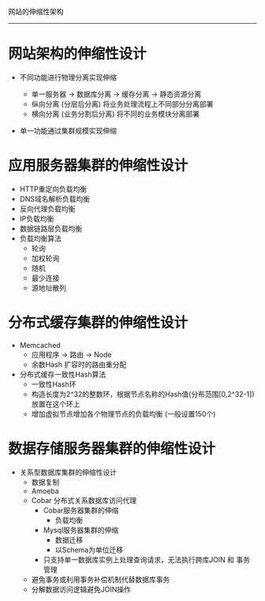 网站的伸缩性架构

---

# 网站架构的伸缩性设计

- 不同功能进行物理分离实现伸缩
	- 单一服务器 -> 数据库分离 -> 缓存分离 -> 静态资源分离
	- 纵向分离 (分层后分离) 将业务处理流程上不同部分分离部署
	- 横向分离 (业务分割后分离) 将不同的业务模块分离部署

- 单一功能通过集群规模实现伸缩

# 应用服务器集群的伸缩性设计

- HTTP重定向负载均衡
- DNS域名解析负载均衡
- 反向代理负载均衡
- IP负载均衡
- 数据链路层负载均衡
- 负载均衡算法
	- 轮询
	- 加权轮询
	- 随机
	- 最少连接
	- 源地址散列

# 分布式缓存集群的伸缩性设计

- Memcached
	- 应用程序 -> 路由 -> Node
	- 余数Hash 扩容时的路由重分配
- 分布式缓存一致性Hash算法
	- 一致性Hash环
	- 构造长度为2^32的整数环，根据节点名称的Hash值(分布范围[0,2^32-1])放置在这个环上
	- 增加虚拟节点增加各个物理节点的负载均衡 (一般设置150个)

# 数据存储服务器集群的伸缩性设计

- 关系型数据库集群的伸缩性设计
	- 数据复制
	- Amoeba
	- Cobar 分布式关系数据库访问代理
		- Cobar服务器集群的伸缩
			- 负载均衡
		- Mysql服务器集群的伸缩
			- 数据迁移
			- 以Schema为单位迁移
		- 只支持单一数据库实例上处理查询请求，无法执行跨库JOIN 和 事务管理
	- 避免事务或利用事务补偿机制代替数据库事务
	- 分解数据访问逻辑避免JOIN操作
